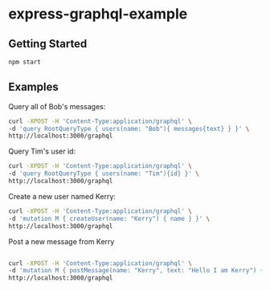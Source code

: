 # express-graphql-example

## Getting Started

```bash
npm start
```

## Examples

Query all of Bob's messages:

```bash
curl -XPOST -H 'Content-Type:application/graphql' \
-d 'query RootQueryType { users(name: "Bob"){ messages{text} } }' \
http://localhost:3000/graphql
```

Query Tim's user id:

```bash
curl -XPOST -H 'Content-Type:application/graphql' \
-d 'query RootQueryType { users(name: "Tim"){id} }' \
http://localhost:3000/graphql
```

Create a new user named Kerry:

```bash
curl -XPOST -H 'Content-Type:application/graphql' \
-d 'mutation M { createUser(name: "Kerry") { name } }' \
http://localhost:3000/graphql
```

Post a new message from Kerry

```bash

curl -XPOST -H 'Content-Type:application/graphql' \
-d 'mutation M { postMessage(name: "Kerry", text: "Hello I am Kerry") { text } }' \
http://localhost:3000/graphql
```
